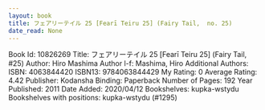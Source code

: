 ```yaml
---
layout: book
title: フェアリーテイル 25 [Fearī Teiru 25] (Fairy Tail,  no. 25)
date_read: None
---
```


Book Id: 10826269
Title: フェアリーテイル 25 [Fearī Teiru 25] (Fairy Tail, #25)
Author: Hiro Mashima
Author l-f: Mashima, Hiro
Additional Authors: 
ISBN: 4063844420
ISBN13: 9784063844429
My Rating: 0
Average Rating: 4.42
Publisher: Kodansha
Binding: Paperback
Number of Pages: 192
Year Published: 2011
Date Added: 2020/04/12
Bookshelves: kupka-wstydu
Bookshelves with positions: kupka-wstydu (#1295)


